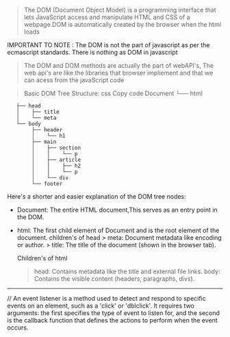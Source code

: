 > The DOM (Document Object Model) is a programming interface that lets JavaScript access and manipulate HTML and CSS of a webpage.DOM is automatically created by the browser when the html loads

IMPORTANT TO NOTE : The DOM is not the part of javascript as per the ecmascript standards. There is nothing as DOM in javascript

> The DOM and DOM methods are actually the part of webAPI's, The web api's are like the libraries that browser impliement and that we can acess from the javaScript code

> Basic DOM Tree Structure:
> css
> Copy code
> Document
> └── html

       ├── head
       │    ├── title
       │    └── meta
       └── body
            ├── header
            │    └── h1
            ├── main
            │    ├── section
            │    │    └── p
            │    ├── article
            │    │    ├── h2
            │    │    └── p
            │    └── div
            └── footer

Here's a shorter and easier explanation of the DOM tree nodes:

- Document: The entire HTML document,This serves as an entry point in the DOM.

- html: The first child element of Document and is the root element of the document.
  children's of head > meta: Document metadata like encoding or author. > title: The title of the document (shown in the browser tab).

  Children's of html

  > head: Contains metadata like the title and external file links.
  > body: Contains the visible content (headers, paragraphs, divs).

---

// An event listener is a method used to detect and respond to specific events on an element, such as a 'click' or 'dblclick'. It requires two arguments: the first specifies the type of event to listen for, and the second is the callback function that defines the actions to perform when the event occurs.
